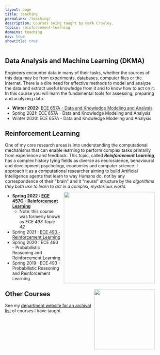 ```yaml
---
layout: page
title: teaching
permalink: /teaching/
description: Courses being taught by Mark Crowley.
topics: reinforcement-learning
domains: teaching
nav: true
showtitle: true
---
```




## Data Analysis and Machine Learning (DKMA)

Engineers encounter data in many of their tasks, whether the sources of this data may be from experiments, databases, computer files or the Internet. There is a dire need for effective methods to model and analyze the data and extract useful knowledge from it and to know how to act on it. In this course you will learn the fundamental tools for assessing, preparing and analyzing data.
- **Winter 2022:** [ECE 657A - Data and Knowledge Modeling and Analysis](https://compthinking.github.io/DKMA/)
- Spring 2021: ECE 657A - Data and Knowledge Modeling and Analysis
- Winter 2020: ECE 657A - Data and Knowledge Modeling and Analysis

## Reinforcement Learning

One of my core research areas is into understanding the computational mechanisms that can enable learning to perform complex tasks primarily from experience and feedback. This topic, called ***Reinforcement Learning***,  has a complex history tying fields as diverse as neuroscience, behavioural and development psychology, economics and computer science. I approach it as a computational researcher aiming to build Artificial Intelligence agents that learn to way Humans do, not by any correspondence of their "brain" and it "neural" structure by the *algorithms they both use to learn to act in a complex, mysterious world.*
<img src="../assets/img/teaching/ece493-logo.png" style="width: 300px; padding: 10px; float: right;">

- **Spring 2022 : [ECE 457C - Reinforcement Learning](/rlcourse/)** 
    - Note: this course was formerly known as *ECE 493 Topic 42*
- Spring 2021 : [ECE 493 - Reinforcement Learning](/rlcourseS21/)
- Spring 2020 : ECE 493 - Probabilistic Reasoning and Reinforcement Learning
- Spring 2019 : ECE 493 - Probabilistic Reasoning and Reinforcement Learning

<img src="../assets/img/teaching/ece657logo.png" style="width: 200px; padding: 10px; float: right;">

## Other Courses

See my [department website for an archival list](https://uwaterloo.ca/scholar/mcrowley/classes) of courses I have taught.

